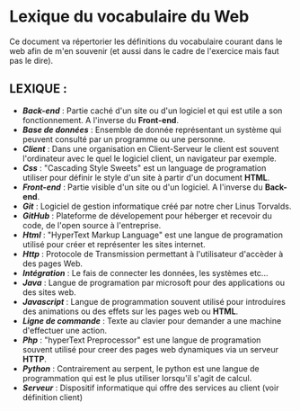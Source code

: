 Lexique du vocabulaire du Web
==============================
Ce document va répertorier les définitions du vocabulaire courant dans le web afin de m'en souvenir (et aussi dans le cadre de l'exercice mais faut pas le dire).

LEXIQUE :
---------

* _**Back-end**_ : Partie caché d'un site ou d'un logiciel et qui est utile a son fonctionnement. A l'inverse du __Front-end__.
* _**Base de données**_ : Ensemble de donnée représentant un système qui peuvent consulté par un programme ou une personne.
* _**Client**_ : Dans une organisation en Client-Serveur le client est souvent l'ordinateur avec le quel le logiciel client, un navigateur par exemple.
* _**Css**_ : "Cascading Style Sweets" est un language de programation utiliser pour définir le style d'un site à partir d'un document __HTML__.
* _**Front-end**_ : Partie visible d'un site ou d'un logiciel. A l'inverse du __Back-end__.
* _**Git**_ : Logiciel de gestion informatique créé par notre cher Linus Torvalds.
* _**GitHub**_ : Plateforme de dévelopement pour héberger et recevoir du code, de l'open source à l'entreprise.
* _**Html**_ : "HyperText Markup Language" est une langue de programation utilisé pour créer et représenter les sites internet.
* _**Http**_ : Protocole de Transmission permettant à l'utilisateur d'accèder à des pages Web.
* _**Intégration**_ : Le fais de connecter les données, les systèmes etc...
* _**Java**_ : Langue de programation par microsoft pour des applications ou des sites web.
* _**Javascript**_ : Langue de programmation souvent utilisé pour introduires des animations ou des effets sur les pages web ou __HTML__.
* _**Ligne de commande**_ : Texte au clavier pour demander a une machine d'effectuer une action.
* _**Php**_ : "hyperText Preprocessor" est une langue de programation souvent utilisé pour creer des pages web dynamiques via un serveur __HTTP__.
* _**Python**_ : Contrairement au serpent, le python est une langue de programmation qui est le plus utiliser lorsqu'il s'agit de calcul.
* _**Serveur**_ : Dispositif informatique qui offre des services au client (voir définition client)
